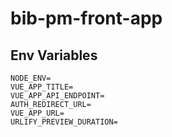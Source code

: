 # bib-pm-front-app

## Env Variables

```
NODE_ENV=
VUE_APP_TITLE=
VUE_APP_API_ENDPOINT=
AUTH_REDIRECT_URL=
VUE_APP_URL=
URLIFY_PREVIEW_DURATION=
```
